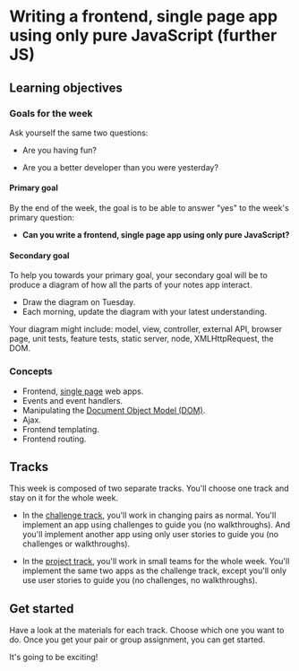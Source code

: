# Writing a frontend, single page app using only pure JavaScript (further JS)

## Learning objectives

### Goals for the week

Ask yourself the same two questions:

* Are you having fun?

* Are you a better developer than you were yesterday?

#### Primary goal

By the end of the week, the goal is to be able to answer "yes" to the week's primary question:

* **Can you write a frontend, single page app using only pure JavaScript?**

#### Secondary goal

To help you towards your primary goal, your secondary goal will be to produce a diagram of how all the parts of your notes app interact.

* Draw the diagram on Tuesday.
* Each morning, update the diagram with your latest understanding.

Your diagram might include: model, view, controller, external API, browser page, unit tests, feature tests, static server, node, XMLHttpRequest, the DOM.

### Concepts

* Frontend, [single page](https://msdn.microsoft.com/en-gb/magazine/dn463786.aspx) web apps.
* Events and event handlers.
* Manipulating the [Document Object Model (DOM)](https://developer.mozilla.org/en-US/docs/Web/API/Document_Object_Model/Introduction).
* Ajax.
* Frontend templating.
* Frontend routing.

## Tracks

This week is composed of two separate tracks.  You'll choose one track and stay on it for the whole week.

* In the [challenge track](00_challenge_track.md), you'll work in changing pairs as normal.  You'll implement an app using challenges to guide you (no walkthroughs).  And you'll implement another app using only user stories to guide you (no challenges or walkthroughs).

* In the [project track](project_track.md), you'll work in small teams for the whole week.  You'll implement the same two apps as the challenge track, except you'll only use user stories to guide you (no challenges, no walkthroughs).

## Get started

Have a look at the materials for each track.  Choose which one you want to do.  Once you get your pair or group assignment, you can get started.

It's going to be exciting!
